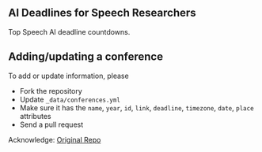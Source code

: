 ## AI Deadlines for Speech Researchers

Top Speech AI deadline countdowns.

## Adding/updating a conference

To add or update information, please 
- Fork the repository
- Update `_data/conferences.yml`
- Make sure it has the `name`, `year`, `id`, `link`, `deadline`, `timezone`, `date`, `place` attributes
- Send a pull request

Acknowledge: [Original Repo](https://github.com/abhshkdz/ai-deadlines)
